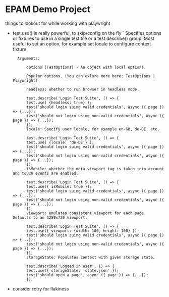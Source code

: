 # EPAM Demo Project

things to lookout for while working with playwright

- test.use() is really powerful, to skip/config on the fly
       ` Specifies options or fixtures to use in a single test file or a test.describe() group. Most useful to set an option, for example set locale to configure context fixture

        Arguments:

            options (TestOptions) - An object with local options.

            Popular options. (You can exlore more here: TestOptions | Playwright)

            headless: whether to run browser in headless mode.

            test.describe('Login Test Suite', () => {
            test.use( {headless: true} ); 
            test('should login suing valid credentials', async ({ page }) => {...}); 
            test('should not login using non-valid credentials', async ({ page }) => {...}); 
            });
            locale: Specify user locale, for example en-GB, de-DE, etc.

            test.describe('Login Test Suite', () => {
            test.use( {locale: 'de-DE'} ); 
            test('should login suing valid credentials', async ({ page }) => {...}); 
            test('should not login using non-valid credentials', async ({ page }) => {...}); 
            });
            isMobile: whether the meta viewport tag is taken into account and touch events are enabled.

            test.describe('Login Test Suite', () => {
            test.use({ isMobile: true }); 
            test('should login suing valid credentials', async ({ page }) => {...}); 
            test('should not login using non-valid credentials', async ({ page }) => {...}); 
            });
            viewport: emulates consistent viewport for each page. Defaults to an 1280x720 viewport.

            test.describe('Login Test Suite', () => {
            test.use({ viewport: {width: 100, height: 100} }); 
            test('should login suing valid credentials', async ({ page }) => {...}); 
            test('should not login using non-valid credentials', async ({ page }) => {...}); 
            });
            storageState: Populates context with given storage state.

            test.describe('Logged in user', () => {
            test.use({ storageState: 'state.json' }); 
            test('should open a page', async ({ page }) => {...}); 
            });`

            
- consider retry for flakiness
